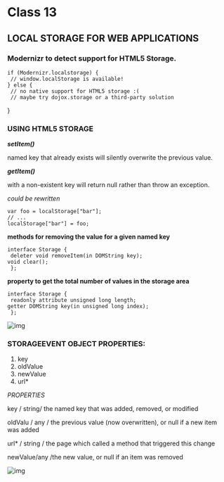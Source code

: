 # Class 13

## LOCAL STORAGE FOR WEB APPLICATIONS



###  Modernizr to detect support for HTML5 Storage.
    if (Modernizr.localstorage) {
     // window.localStorage is available!
    } else {
     // no native support for HTML5 storage :(
     // maybe try dojox.storage or a third-party solution
}
### USING HTML5 STORAGE

***setItem()***

 named key that already exists will silently  overwrite the previous value.

***getItem()***

with a non-existent key will  return null rather than throw an exception.

*could be rewritten*



    var foo = localStorage["bar"];
    // ...
    localStorage["bar"] = foo;
    
  **methods for removing the value for a given named key**


    interface Storage {
     deleter void removeItem(in DOMString key);
    void clear();
     };

**property to get the total number of values in the storage area**

    interface Storage {
     readonly attribute unsigned long length;
    getter DOMString key(in unsigned long index);
     };


![img](https://ictacademy.com.ng/wp-content/uploads/2017/10/HTML-Table-Structure.png)
       

     
### STORAGEEVENT OBJECT PROPERTIES:


1. key
2. oldValue
3. newValue
4. url*

*PROPERTIES*


key / string/ the named key that was added, removed, or modified


oldValu / any	/ the previous value (now overwritten), or null if a new item was added

url*	/ string /	the page which called a method that triggered this change

newValue/any	/the new value, or null if an item was removed


![img](https://msdnshared.blob.core.windows.net/media/MSDNBlogsFS/prod.evol.blogs.msdn.com/CommunityServer.Blogs.Components.WeblogFiles/00/00/01/51/31/metablogapi/7380.app_data_local_1D78DFC1.jpg)


